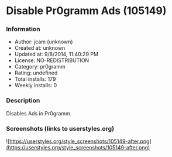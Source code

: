 # Disable Pr0gramm Ads (105149)

### Information
- Author: jcam (unknown)
- Created at: unknown
- Updated at: 9/8/2014, 11:40:29 PM
- License: NO-REDISTRIBUTION
- Category: pr0gramm
- Rating: undefined
- Total installs: 179
- Weekly installs: 0


### Description
Disables Ads in Pr0gramm.


### Screenshots (links to userstyles.org)
![https://userstyles.org/style_screenshots/105149-after.png](https://userstyles.org/style_screenshots/105149-after.png)



